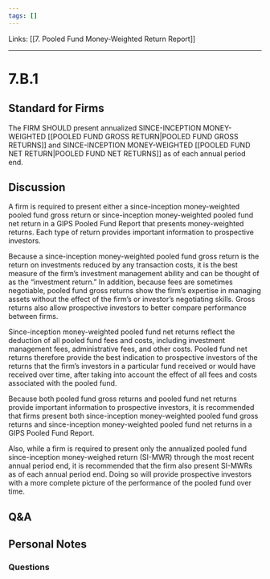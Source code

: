 ```yaml
---
tags: []
---
```

Links: [[7. Pooled Fund Money-Weighted Return Report]]
___
# 7.B.1
## Standard for Firms
The FIRM SHOULD present annualized SINCE-INCEPTION MONEY-WEIGHTED [[POOLED FUND GROSS RETURN|POOLED FUND GROSS RETURNS]] and SINCE-INCEPTION MONEY-WEIGHTED [[POOLED FUND NET RETURN|POOLED FUND NET RETURNS]] as of each annual period end.
## Discussion
A firm is required to present either a since-inception money-weighted pooled fund gross return or since-inception money-weighted pooled fund net return in a GIPS Pooled Fund Report that presents money-weighted returns. Each type of return provides important information to prospective investors.

Because a since-inception money-weighted pooled fund gross return is the return on investments reduced by any transaction costs, it is the best measure of the firm’s investment management ability and can be thought of as the “investment return.” In addition, because fees are sometimes negotiable, pooled fund gross returns show the firm’s expertise in managing assets without the effect of the firm’s or investor’s negotiating skills. Gross returns also allow prospective investors to better compare performance between firms.

Since-inception money-weighted pooled fund net returns reflect the deduction of all pooled fund fees and costs, including investment management fees, administrative fees, and other costs. Pooled fund net returns therefore provide the best indication to prospective investors of the returns that the firm’s investors in a particular fund received or would have received over time, after taking into account the effect of all fees and costs associated with the pooled fund.

Because both pooled fund gross returns and pooled fund net returns provide important information to prospective investors, it is recommended that firms present both since-inception money-weighted pooled fund gross returns and since-inception money-weighted pooled fund net returns in a GIPS Pooled Fund Report.

Also, while a firm is required to present only the annualized pooled fund since-inception money-weighed return (SI-MWR) through the most recent annual period end, it is recommended that the firm also present SI-MWRs as of each annual period end. Doing so will provide prospective investors with a more complete picture of the performance of the pooled fund over time.
## Q&A

## Personal Notes

### Questions